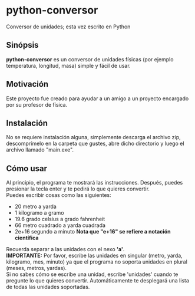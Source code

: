# python-conversor
Conversor de unidades; esta vez escrito en Python
## Sinópsis
<strong>python-conversor</strong> es un conversor de unidades físicas (por ejemplo temperatura, longitud, masa) simple y fácil de usar.
## Motivación
Este proyecto fue creado para ayudar a un amigo a un proyecto encargado por su profesor de física.
## Instalación
No se requiere instalación alguna, simplemente descarga el archivo zip, descomprímelo en la carpeta que gustes, 
abre dicho directorio y luego el archivo llamado "main.exe".
## Cómo usar
Al principio, el programa te mostrará las instrucciones. Después, puedes presionar la tecla enter y te pedirá lo que quieres
convertir. <br>
Puedes escribir cosas como las siguientes:<br>
<ul>
<li>20 metro a yarda</li>
<li>1 kilogramo a gramo</li>
<li>19.6 grado celsius a grado fahrenheit</li>
<li>66 metro cuadrado a yarda cuadrada</li>
<li>2e+16 segundo a minuto <strong>Nota que "e+16" se refiere a notación científica</strong></li>
</ul>
Recuerda separar a las unidades con el nexo <strong>'a'</strong>.<br>
<strong>IMPORTANTE:</strong> Por favor, escribe las unidades en singular (metro, yarda, kilogramo, mes, minuto) ya que el programa 
no soporta unidades en plural (meses, metros, yardas).<br>
Si no sabes cómo se escribe una unidad, escribe 'unidades' cuando te pregunte lo que quieres convertir. Automáticamente te
desplegará una lista de todas las unidades soportadas.
